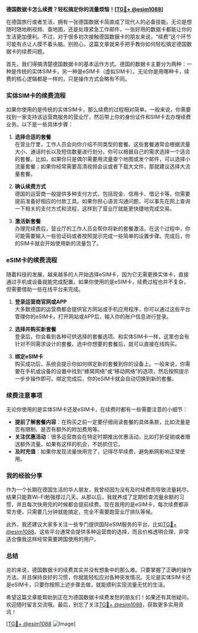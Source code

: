 **德国数据卡怎么续费？轻松搞定你的流量烦恼！[[TG💪+ @esim1088](https://t.me/s/esim1088)]**

在德国旅行或者生活，拥有一张德国数据卡简直成了现代人的必备技能。无论是想随时随地刷视频、查地图，还是处理紧急工作邮件，一张好用的数据卡都能让你的生活更加便利。不过，对于很多初次接触德国数据卡的朋友来说，“续费”这个环节可能有点让人摸不着头脑。别担心，这篇文章就来手把手教你如何轻松搞定德国数据卡的续费问题。

首先，我们得搞清楚德国数据卡的基本运作方式。德国的数据卡主要分为两种：一种是传统的实体SIM卡，另一种是eSIM卡（虚拟SIM卡）。无论你是用哪种卡，续费的核心逻辑都是一样的，只是操作方式会略有不同。

### 实体SIM卡的续费流程

如果你使用的是传统的实体SIM卡，那么续费的过程相对简单。一般来说，你需要找到一家支持该运营商服务的营业厅，然后带上你的身份证件和SIM卡去办理续费业务。以下是一些具体步骤：

1. **选择合适的套餐**  
   在营业厅里，工作人员会向你介绍不同类型的套餐。这些套餐通常会根据流量大小、通话时长以及短信数量进行划分。你可以根据自己的需求选择一个适合的套餐。比如，如果你只是偶尔需要用流量查个地图或发个邮件，可以选择小流量套餐；如果你经常需要高清视频会议或者下载大文件，那就建议选择大流量套餐。

2. **确认续费方式**  
   德国的运营商一般提供多种支付方式，包括现金、信用卡、借记卡等。你需要提前准备好相应的付款工具。如果你担心语言沟通问题，可以事先在网上查询一下相关的支付方式和流程，这样到了营业厅就能更快捷地完成交易。

3. **激活新套餐**  
   办理完续费后，营业厅的工作人员会帮你将新的套餐激活。在这个过程中，你可能需要输入一些验证码或者按照提示完成一些简单的设置步骤。完成后，你的SIM卡就会开始使用新的流量包了。

### eSIM卡的续费流程

随着科技的发展，越来越多的人开始选择eSIM卡，因为它无需更换实体卡，直接通过手机或设备就能完成配置。如果你使用的是eSIM卡，续费过程也并不复杂，但需要借助一些在线平台来完成。

1. **登录运营商官网或APP**  
   大多数德国的运营商都会提供官方网站或手机应用程序，你可以通过这些平台管理你的eSIM卡。打开网站或APP后，输入你的账户信息进行登录。

2. **选择并购买新套餐**  
   登录后，你会看到各种可供选择的套餐选项。和实体SIM卡一样，这里也会有针对不同需求设计的套餐。选中你想要的套餐后，就可以直接在线购买。

3. **绑定eSIM卡**  
   购买成功后，系统会提示你如何绑定新的套餐到你的设备上。一般来说，你需要在手机或设备的设置中找到“蜂窝网络”或“移动网络”的选项，然后按照提示一步步操作即可。绑定完成后，你的eSIM卡就会自动切换到新的套餐。

### 续费注意事项

无论你使用的是实体SIM卡还是eSIM卡，在续费时都有一些需要注意的小细节：

- **提前了解套餐内容**：在购买之前一定要仔细阅读套餐的具体条款，比如流量是否有限制、是否有额外的附加费用等。
- **关注优惠活动**：很多运营商会在特定时期推出优惠活动，比如打折促销或者赠送额外流量。如果有这样的机会，不妨抓住它。
- **及时充值**：如果你发现流量快用完了，记得尽早续费，避免断网影响正常使用。

### 我的经验分享

作为一个长期在德国生活的华人朋友，我曾经因为没有及时续费而导致流量耗尽，结果只能靠Wi-Fi勉强撑过几天。从那以后，我就养成了定期检查流量余额的习惯，并且每次快用完的时候都会提前续费。现在我用的是eSIM卡，每次续费都非常方便，只需要几分钟就能搞定，完全不需要跑营业厅排队等候。

此外，我还建议大家多关注一些专门提供国际eSIM服务的平台，比如[TG💪+ @esim1088](https://t.me/s/esim1088)。这些平台通常会提供多种运营商的选择，而且价格透明合理，非常适合像我这样经常需要跨国使用的用户。

### 总结

总的来说，德国数据卡的续费其实并没有想象中的那么难。只要掌握了正确的操作方法，并且保持良好的习惯，你就能轻松应对各种突发情况。无论是实体SIM卡还是eSIM卡，只要你按照上述步骤去做，就能顺利实现流量无忧的生活。

希望这篇文章能帮助到正在为德国数据卡续费发愁的朋友们！如果还有其他疑问，欢迎随时留言交流哦。最后，别忘了关注[TG💪+ @esim1088](https://t.me/s/esim1088)，获取更多实用资讯！

[[TG💪+ @esim1088](https://t.me/s/esim1088) ![Image](https://i.postimg.cc/4NQfJmqS/Snipaste-2025-05-13-00-14-12.png)]